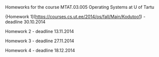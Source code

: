 Homeworks for the course MTAT.03.005 Operating Systems at U of Tartu

{Homework 1](https://courses.cs.ut.ee/2014/os/fall/Main/Kodutoo1) - deadline 30.10.2014

Homework 2 - deadline 13.11.2014

Homework 3 - deadline 27.11.2014

Homework 4 - deadline 18.12.2014
